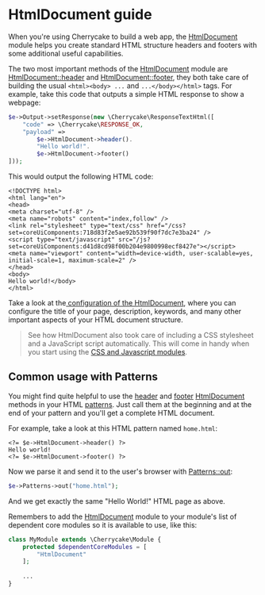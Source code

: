 # HtmlDocument guide

When you're using Cherrycake to build a web app, the [HtmlDocument](../reference/core-modules/htmldocument/) module helps you create standard HTML structure headers and footers with some additional useful capabilities.

The two most important methods of the [HtmlDocument](../reference/core-modules/htmldocument/) module are [HtmlDocument::header](../reference/core-modules/htmldocument/htmldocument-methods.md#header) and [HtmlDocument::footer](../reference/core-modules/htmldocument/htmldocument-methods.md#footer), they both take care of building the usual `<html><body> ...` and `...</body></html>` tags. For example, take this code that outputs a simple HTML response to show a webpage:

```php
$e->Output->setResponse(new \Cherrycake\ResponseTextHtml([
    "code" => \Cherrycake\RESPONSE_OK,
    "payload" =>
        $e->HtmlDocument->header().
        "Hello world!".
        $e->HtmlDocument->footer()
]));
```

This would output the following HTML code:

```markup
<!DOCTYPE html>
<html lang="en">
<head>
<meta charset="utf-8" />
<meta name="robots" content="index,follow" />
<link rel="stylesheet" type="text/css" href="/css?set=coreUiComponents:718d83f2e5ae92b539f90f7dc7e3ba24" />
<script type="text/javascript" src="/js?set=coreUiComponents:d41d8cd98f00b204e9800998ecf8427e"></script>
<meta name="viewport" content="width=device-width, user-scalable=yes, initial-scale=1, maximum-scale=2" />
</head>
<body>
Hello world!</body>
</html>
```

Take a look at the[ configuration of the HtmlDocument](../reference/core-modules/htmldocument/), where you can configure the title of your page, description, keywords, and many other important aspects of your HTML document structure.

> See how HtmlDocument also took care of including a CSS stylesheet and a JavaScript script automatically. This will come in handy when you start using the [CSS and Javascript modules](css-and-javascript-guide/).

## Common usage with Patterns

You might find quite helpful to use the [header](../reference/core-modules/htmldocument/htmldocument-methods.md#header) and [footer](../reference/core-modules/htmldocument/htmldocument-methods.md#footer) [HtmlDocument](../reference/core-modules/htmldocument/) methods in your HTML [patterns](patterns-guide/). Just call them at the beginning and at the end of your pattern and you'll get a complete HTML document. 

For example, take a look at this HTML pattern named `home.html`:

```markup
<?= $e->HtmlDocument->header() ?>
Hello world!
<?= $e->HtmlDocument->footer() ?>
```

Now we parse it and send it to the user's browser with [Patterns::out](../reference/core-modules/patterns/methods.md#out):

```php
$e->Patterns->out("home.html");
```

And we get exactly the same "Hello World!" HTML page as above.

Remembers to add the [HtmlDocument](../reference/core-modules/htmldocument/) module to your module's list of dependent core modules so it is available to use, like this:

```php
class MyModule extends \Cherrycake\Module {
    protected $dependentCoreModules = [
        "HtmlDocument"
    ];
    
    ...
}
```

